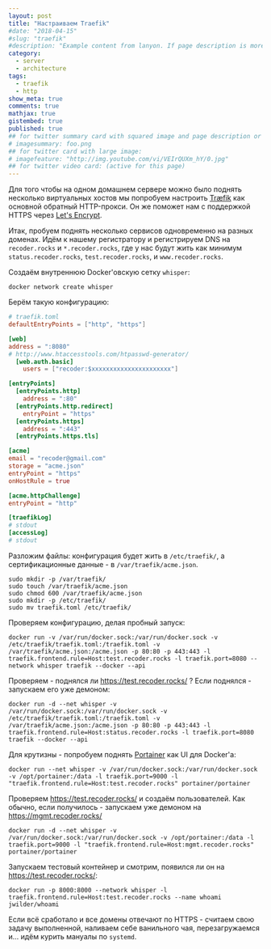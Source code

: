 ```yaml
---
layout: post
title: "Настраиваем Traefik"
#date: "2018-04-15"
#slug: "traefik"
#description: "Example content from lanyon. If page description is more than 140 words, it will be shown as post summary on home page and blog index else post excerpt will be shown. Same rule is for html meta description: >140 words in description or first 50 words of posts will be shown as summary. Page excerpt supports markdown formatted summary."
category: 
  - server
  - architecture
tags:
  - traefik
  - http
show_meta: true
comments: true
mathjax: true
gistembed: true
published: true
## for twitter summary card with squared image and page description or page excerpt:
# imagesummary: foo.png
## for twitter card with large image:
# imagefeature: "http://img.youtube.com/vi/VEIrQUXm_hY/0.jpg"
## for twitter video card: (active for this page)
---
```


Для того чтобы на одном домашнем сервере можно было поднять несколько виртуальных хостов
мы попробуем настроить [Træfik](https://traefik.io) как основной обратный HTTP-прокси.
Он же поможет нам с поддержкой HTTPS через [Let's Encrypt](https://letsencrypt.org/).

<!--more-->

Итак, пробуем поднять несколько сервисов одновременно на разных доменах.
Идём к нашему регистратору и регистрируем DNS на `recoder.rocks` и `*.recoder.rocks`,
где у нас будут жить как минимум `status.recoder.rocks`, `test.recoder.rocks`, и `www.recoder.rocks`.

Создаём внутреннюю Docker'овскую сетку `whisper`:

```shell
docker network create whisper
```
Берём такую конфигурацию:

```toml
# traefik.toml
defaultEntryPoints = ["http", "https"]

[web]
address = ":8080"
# http://www.htaccesstools.com/htpasswd-generator/
  [web.auth.basic]
    users = ["recoder:$xxxxxxxxxxxxxxxxxxxxxx"]

[entryPoints]
  [entryPoints.http]
    address = ":80"
  [entryPoints.http.redirect]
    entryPoint = "https"
  [entryPoints.https]
    address = ":443"
  [entryPoints.https.tls]

[acme]
email = "recoder@gmail.com"
storage = "acme.json"
entryPoint = "https"
onHostRule = true

[acme.httpChallenge]
entryPoint = "http"

[traefikLog]
# stdout
[accessLog]
# stdout
```

Разложим файлы: конфигурация будет жить в `/etc/traefik/`,
а сертификационные данные - в `/var/traefik/acme.json`.

```shell
sudo mkdir -p /var/traefik/
sudo touch /var/traefik/acme.json
sudo chmod 600 /var/traefik/acme.json
sudo mkdir -p /etc/traefik/
sudo mv traefik.toml /etc/traefik/
```

Проверяем конфигурацию, делая пробный запуск:

```shell
docker run -v /var/run/docker.sock:/var/run/docker.sock -v /etc/traefik/traefik.toml:/traefik.toml -v /var/traefik/acme.json:/acme.json -p 80:80 -p 443:443 -l traefik.frontend.rule=Host:test.recoder.rocks -l traefik.port=8080 --network whisper traefik --docker --api
```

Проверяем - поднялся ли https://test.recoder.rocks/ ?
Если поднялся - запускаем его уже демоном:

```shell
docker run -d --net whisper -v /var/run/docker.sock:/var/run/docker.sock -v /etc/traefik/traefik.toml:/traefik.toml -v /var/traefik/acme.json:/acme.json -p 80:80 -p 443:443 -l traefik.frontend.rule=Host:status.recoder.rocks -l traefik.port=8080 traefik --docker --api
```
Для крутизны - попробуем поднять [Portainer](https://portainer.io) как UI для Docker'a:

```shell
docker run --net whisper -v /var/run/docker.sock:/var/run/docker.sock -v /opt/portainer:/data -l traefik.port=9000 -l "traefik.frontend.rule=Host:test.recoder.rocks" portainer/portainer
```

Проверяем https://test.recoder.rocks/ и создаём пользователей.
Как обычно, если получилось - запускаем уже демоном на https://mgmt.recoder.rocks/

```shell
docker run -d --net whisper -v /var/run/docker.sock:/var/run/docker.sock -v /opt/portainer:/data -l traefik.port=9000 -l "traefik.frontend.rule=Host:mgmt.recoder.rocks" portainer/portainer
```

Запускаем тестовый контейнер и смотрим, появился ли он на https://test.recoder.rocks/:

```shell
docker run -p 8000:8000 --network whisper -l traefik.frontend.rule=Host:test.recoder.rocks --name whoami jwilder/whoami
```

Если всё сработало и все домены отвечают по HTTPS - считаем свою задачу выполненной,
наливаем себе ванильного чая, перезагружаемся и... идём курить мануалы по `systemd`.



